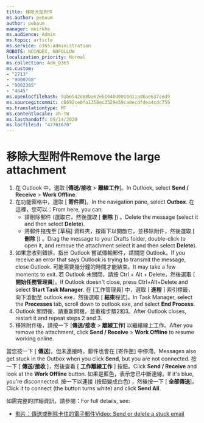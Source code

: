 ```yaml
---
title: 移除大型附件
ms.author: pebaum
author: pebaum
manager: mnirkhe
ms.audience: Admin
ms.topic: article
ms.service: o365-administration
ROBOTS: NOINDEX, NOFOLLOW
localization_priority: Normal
ms.collection: Adm_O365
ms.custom:
- "2713"
- "9000768"
- "9002385"
- "4645"
ms.openlocfilehash: 9ab6542d80ba62eb1640d0010d11ad6ae637ced9
ms.sourcegitcommit: c6692ce0fa1358ec3529e59ca0ecdfdea4cdc759
ms.translationtype: MT
ms.contentlocale: zh-TW
ms.lasthandoff: 09/14/2020
ms.locfileid: "47701670"
---
```

# <a name="remove-the-large-attachment"></a><span data-ttu-id="f874c-102">移除大型附件</span><span class="sxs-lookup"><span data-stu-id="f874c-102">Remove the large attachment</span></span>

1. <span data-ttu-id="f874c-103">在 Outlook 中，選取 [**傳送/接收**  >  **離線工作**]。</span><span class="sxs-lookup"><span data-stu-id="f874c-103">In Outlook, select **Send / Receive** > **Work Offline**.</span></span> 
2. <span data-ttu-id="f874c-104">在功能窗格中，選取 [ **寄件匣**]。</span><span class="sxs-lookup"><span data-stu-id="f874c-104">In the navigation pane, select **Outbox**.</span></span> <span data-ttu-id="f874c-105">在這裡，您可以：</span><span class="sxs-lookup"><span data-stu-id="f874c-105">From here, you can:</span></span> 
    - <span data-ttu-id="f874c-106">請刪除郵件 (選取它，然後選取 [ **刪除** ]) 。</span><span class="sxs-lookup"><span data-stu-id="f874c-106">Delete the message (select it and then select **Delete**).</span></span>
    - <span data-ttu-id="f874c-107">將郵件拖曳至 [草稿] 資料夾，按兩下以開啟它，並移除附件，然後選取 [ **刪除** ]) 。</span><span class="sxs-lookup"><span data-stu-id="f874c-107">Drag the message to your Drafts folder, double-click to open it, and remove the attachment select it and then select **Delete**).</span></span>
3. <span data-ttu-id="f874c-108">如果您收到錯誤，指出 Outlook 嘗試傳輸郵件，請關閉 Outlook。</span><span class="sxs-lookup"><span data-stu-id="f874c-108">If you receive an error that says Outlook is trying to transmit the message, close Outlook.</span></span> <span data-ttu-id="f874c-109">可能需要幾分鐘的時間才能結束。</span><span class="sxs-lookup"><span data-stu-id="f874c-109">It may take a few moments to exit.</span></span> <span data-ttu-id="f874c-110">若 Outlook 未關閉，請按 Ctrl + Alt + Delete，然後選取 [ **開始任務管理員**]。</span><span class="sxs-lookup"><span data-stu-id="f874c-110">If Outlook doesn't close, press Ctrl+Alt+Delete and select **Start Task Manager**.</span></span> <span data-ttu-id="f874c-111">在 [工作管理員] 中，選取 [ **進程** ] 索引標籤，向下滾動至 outlook.exe，然後選取 [ **結束**程式]。</span><span class="sxs-lookup"><span data-stu-id="f874c-111">In Task Manager, select the **Processes** tab, scroll down to outlook.exe, and select **End Process**.</span></span>
4. <span data-ttu-id="f874c-112">Outlook 關閉後，請重新開機，並重複步驟2和3。</span><span class="sxs-lookup"><span data-stu-id="f874c-112">After Outlook closes, restart it and repeat steps 2 and 3.</span></span> 
5. <span data-ttu-id="f874c-113">移除附件後，請按一下 [**傳送/接收**  >  **離線工作**] 以繼續線上工作。</span><span class="sxs-lookup"><span data-stu-id="f874c-113">After you remove the attachment, click **Send / Receive** > **Work Offline** to resume working online.</span></span> 

<span data-ttu-id="f874c-114">當您按一下 [ **傳送**]，但未連接時，郵件也會在 [寄件匣] 中停滯。</span><span class="sxs-lookup"><span data-stu-id="f874c-114">Messages also get stuck in the Outbox when you click **Send**, but you are not connected.</span></span> <span data-ttu-id="f874c-115">按一下 [ **傳送/接收** ]，然後查看 [ **工作離線工作** ] 按鈕。</span><span class="sxs-lookup"><span data-stu-id="f874c-115">Click **Send / Receive** and look at the **Work Offline** button.</span></span> <span data-ttu-id="f874c-116">如果是藍色，表示您已中斷連線。</span><span class="sxs-lookup"><span data-stu-id="f874c-116">If it's blue, you're disconnected.</span></span> <span data-ttu-id="f874c-117">按一下以連接 (按鈕變成白色) ，然後按一下 [ **全部傳送**]。</span><span class="sxs-lookup"><span data-stu-id="f874c-117">Click it to connect (the button turns white) and click **Send All**.</span></span>
 
 <span data-ttu-id="f874c-118">如需完整的詳細資訊，請參閱：</span><span class="sxs-lookup"><span data-stu-id="f874c-118">For full details, see:</span></span>
- [<span data-ttu-id="f874c-119">影片：傳送或刪除卡住的電子郵件</span><span class="sxs-lookup"><span data-stu-id="f874c-119">Video: Send or delete a stuck email</span></span>](https://support.office.com/article/Video-Send-or-delete-an-email-stuck-in-your-outbox-26d5d34a-4e5f-444a-a9e8-44db04a94dec) 